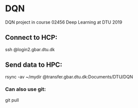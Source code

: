 # DQN
DQN project in course 02456 Deep Learning at DTU 2019

## Connect to HCP:
ssh <student ID>@login2.gbar.dtu.dk

## Send data to HPC:
rsync -av ~/mydir <student ID>@transfer.gbar.dtu.dk:Documents/DTU/DQN

### Can also use git:
git pull 
